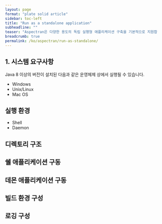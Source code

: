 ```yaml
---
layout: page
format: "plate solid article"
sidebar: toc-left
title: "Run as a standalone application"
subheadline: ""
teaser: "Aspectran은 다양한 용도의 독립 실행형 애플리케이션 구축을 기본적으로 지원합니다."
breadcrumb: true
permalink: /ko/aspectran/run-as-standalone/
---
```


## 1. 시스템 요구사항

Java 8 이상의 버전이 설치된 다음과 같은 운영체제 상에서 실행될 수 있습니다.

* Windows
* Unix/Linux
* Mac OS

## 실행 환경

* Shell
* Daemon

## 디렉토리 구조

## 쉘 애플리케이션 구동

## 데몬 애플리케이션 구동

## 빌드 환경 구성

## 로깅 구성

